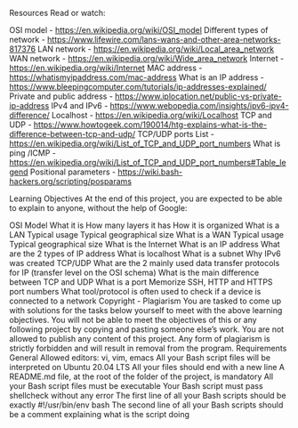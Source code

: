 Resources
Read or watch:

OSI model - https://en.wikipedia.org/wiki/OSI_model
Different types of network - https://www.lifewire.com/lans-wans-and-other-area-networks-817376
LAN network - https://en.wikipedia.org/wiki/Local_area_network
WAN network - https://en.wikipedia.org/wiki/Wide_area_network
Internet - https://en.wikipedia.org/wiki/Internet
MAC address - https://whatismyipaddress.com/mac-address
What is an IP address - https://www.bleepingcomputer.com/tutorials/ip-addresses-explained/
Private and public address - https://www.iplocation.net/public-vs-private-ip-address
IPv4 and IPv6 - https://www.webopedia.com/insights/ipv6-ipv4-difference/
Localhost - https://en.wikipedia.org/wiki/Localhost
TCP and UDP - https://www.howtogeek.com/190014/htg-explains-what-is-the-difference-between-tcp-and-udp/
TCP/UDP ports List - https://en.wikipedia.org/wiki/List_of_TCP_and_UDP_port_numbers
What is ping /ICMP - https://en.wikipedia.org/wiki/List_of_TCP_and_UDP_port_numbers#Table_legend
Positional parameters - https://wiki.bash-hackers.org/scripting/posparams

Learning Objectives
At the end of this project, you are expected to be able to explain to anyone, without the help of Google:

OSI Model
What it is
How many layers it has
How it is organized
What is a LAN
Typical usage
Typical geographical size
What is a WAN
Typical usage
Typical geographical size
What is the Internet
What is an IP address
What are the 2 types of IP address
What is localhost
What is a subnet
Why IPv6 was created
TCP/UDP
What are the 2 mainly used data transfer protocols for IP (transfer level on the OSI schema)
What is the main difference between TCP and UDP
What is a port
Memorize SSH, HTTP and HTTPS port numbers
What tool/protocol is often used to check if a device is connected to a network
Copyright - Plagiarism
You are tasked to come up with solutions for the tasks below yourself to meet with the above learning objectives.
You will not be able to meet the objectives of this or any following project by copying and pasting someone else’s work.
You are not allowed to publish any content of this project.
Any form of plagiarism is strictly forbidden and will result in removal from the program.
Requirements
General
Allowed editors: vi, vim, emacs
All your Bash script files will be interpreted on Ubuntu 20.04 LTS
All your files should end with a new line
A README.md file, at the root of the folder of the project, is mandatory
All your Bash script files must be executable
Your Bash script must pass shellcheck without any error
The first line of all your Bash scripts should be exactly #!/usr/bin/env bash
The second line of all your Bash scripts should be a comment explaining what is the script doing
